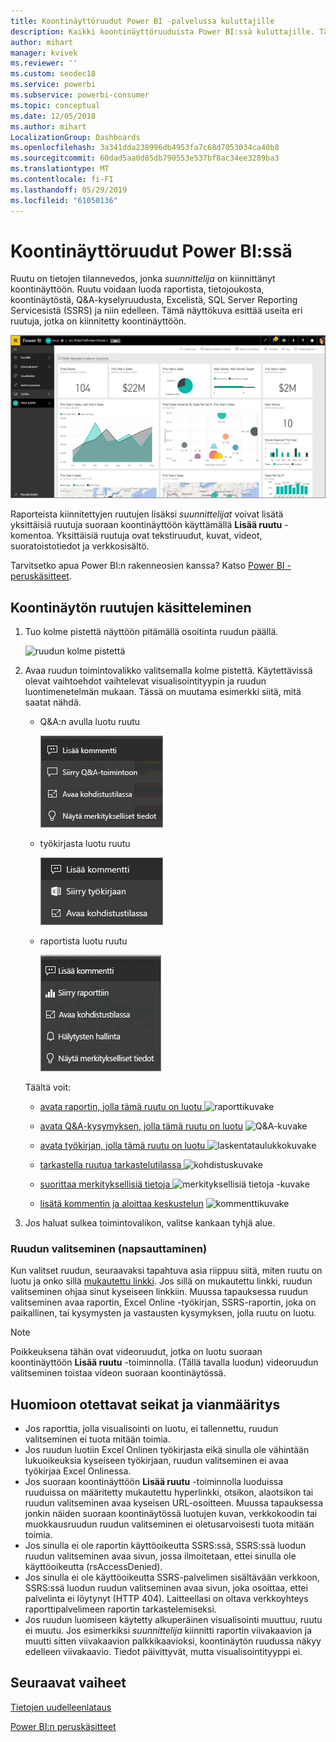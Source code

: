 ```yaml
---
title: Koontinäyttöruudut Power BI -palvelussa kuluttajille
description: Kaikki koontinäyttöruuduista Power BI:ssä kuluttajille. Tämä sisältää ruudut, jotka on luotu SQL Server Reporting Servicesistä (SSRS).
author: mihart
manager: kvivek
ms.reviewer: ''
ms.custom: seodec18
ms.service: powerbi
ms.subservice: powerbi-consumer
ms.topic: conceptual
ms.date: 12/05/2018
ms.author: mihart
LocalizationGroup: Dashboards
ms.openlocfilehash: 3a341dda238996db4953fa7c68d7053034ca40b8
ms.sourcegitcommit: 60dad5aa0d85db790553e537bf8ac34ee3289ba3
ms.translationtype: MT
ms.contentlocale: fi-FI
ms.lasthandoff: 05/29/2019
ms.locfileid: "61050136"
---
```

# <a name="dashboard-tiles-in-power-bi"></a>Koontinäyttöruudut Power BI:ssä
Ruutu on tietojen tilannevedos, jonka *suunnittelija* on kiinnittänyt koontinäyttöön. Ruutu voidaan luoda raportista, tietojoukosta, koontinäytöstä, Q&A-kyselyruudusta, Excelistä, SQL Server Reporting Servicesistä (SSRS) ja niin edelleen.  Tämä näyttökuva esittää useita eri ruutuja, jotka on kiinnitetty koontinäyttöön.

![Power BI -koontinäyttö](./media/end-user-tiles/power-bi-dashboard.png)


Raporteista kiinnitettyjen ruutujen lisäksi *suunnittelijat* voivat lisätä yksittäisiä ruutuja suoraan koontinäyttöön käyttämällä **Lisää ruutu** -komentoa. Yksittäisiä ruutuja ovat tekstiruudut, kuvat, videot, suoratoistotiedot ja verkkosisältö.

Tarvitsetko apua Power BI:n rakenneosien kanssa?  Katso [Power BI - peruskäsitteet](end-user-basic-concepts.md).


## <a name="interacting-with-tiles-on-a-dashboard"></a>Koontinäytön ruutujen käsitteleminen

1. Tuo kolme pistettä näyttöön pitämällä osoitinta ruudun päällä.
   
    ![ruudun kolme pistettä](./media/end-user-tiles/ellipses_new.png)
2. Avaa ruudun toimintovalikko valitsemalla kolme pistettä. Käytettävissä olevat vaihtoehdot vaihtelevat visualisointityypin ja ruudun luontimenetelmän mukaan. Tässä on muutama esimerkki siitä, mitä saatat nähdä.

    - Q&A:n avulla luotu ruutu
   
        ![kolme pistettä -kuvake](./media/end-user-tiles/power-bi-menu1.png)

    - työkirjasta luotu ruutu
   
        ![kolme pistettä -kuvake](./media/end-user-tiles/power-bi-menu2.png)

    - raportista luotu ruutu
   
        ![kolme pistettä -kuvake](./media/end-user-tiles/power-bi-menu3.png)
   
    Täältä voit:
   
   * [avata raportin, jolla tämä ruutu on luotu ](end-user-reports.md) ![raporttikuvake](./media/end-user-tiles/chart-icon.jpg)  
   
   * [avata Q&A-kysymyksen, jolla tämä ruutu on luotu](end-user-reports.md) ![Q&A-kuvake](./media/end-user-tiles/qna-icon.png)  
   

   * [avata työkirjan, jolla tämä ruutu on luotu ](end-user-reports.md) ![laskentataulukkokuvake](./media/end-user-tiles/power-bi-open-worksheet.png)  
    * [tarkastella ruutua tarkastelutilassa ](end-user-focus.md)![kohdistuskuvake](./media/end-user-tiles/fullscreen-icon.jpg)  
     * [suorittaa merkityksellisiä tietoja ](end-user-insights.md) ![merkityksellisiä tietoja -kuvake](./media/end-user-tiles/power-bi-insights.png)
    * [lisätä kommentin ja aloittaa keskustelun](end-user-comment.md)  ![kommenttikuvake](./media/end-user-tiles/comment-icons.png)

3. Jos haluat sulkea toimintovalikon, valitse kankaan tyhjä alue.

### <a name="select-click-a-tile"></a>Ruudun valitseminen (napsauttaminen)
Kun valitset ruudun, seuraavaksi tapahtuva asia riippuu siitä, miten ruutu on luotu ja onko sillä [mukautettu linkki](../service-dashboard-edit-tile.md). Jos sillä on mukautettu linkki, ruudun valitseminen ohjaa sinut kyseiseen linkkiin. Muussa tapauksessa ruudun valitseminen avaa raportin, Excel Online -työkirjan, SSRS-raportin, joka on paikallinen, tai kysymysten ja vastausten kysymyksen, jolla ruutu on luotu.

> [!NOTE]
> Poikkeuksena tähän ovat videoruudut, jotka on luotu suoraan koontinäyttöön **Lisää ruutu** -toiminnolla. (Tällä tavalla luodun) videoruudun valitseminen toistaa videon suoraan koontinäytössä.   
> 
> 

## <a name="considerations-and-troubleshooting"></a>Huomioon otettavat seikat ja vianmääritys
* Jos raporttia, jolla visualisointi on luotu, ei tallennettu, ruudun valitseminen ei tuota mitään toimia.
* Jos ruudun luotiin Excel Onlinen työkirjasta eikä sinulla ole vähintään lukuoikeuksia kyseiseen työkirjaan, ruudun valitseminen ei avaa työkirjaa Excel Onlinessa.
* Jos suoraan koontinäyttöön **Lisää ruutu** -toiminnolla luoduissa ruuduissa on määritetty mukautettu hyperlinkki, otsikon, alaotsikon tai ruudun valitseminen avaa kyseisen URL-osoitteen.  Muussa tapauksessa jonkin näiden suoraan koontinäytössä luotujen kuvan, verkkokoodin tai muokkausruudun ruudun valitseminen ei oletusarvoisesti tuota mitään toimia.
* Jos sinulla ei ole raportin käyttöoikeutta SSRS:ssä, SSRS:ssä luodun ruudun valitseminen avaa sivun, jossa ilmoitetaan, ettei sinulla ole käyttöoikeutta (rsAccessDenied).
* Jos sinulla ei ole käyttöoikeutta SSRS-palvelimen sisältävään verkkoon, SSRS:ssä luodun ruudun valitseminen avaa sivun, joka osoittaa, ettei palvelinta ei löytynyt (HTTP 404). Laitteellasi on oltava verkkoyhteys raporttipalvelimeen raportin tarkastelemiseksi.
* Jos ruudun luomiseen käytetty alkuperäinen visualisointi muuttuu, ruutu ei muutu.  Jos esimerkiksi *suunnittelija* kiinnitti raportin viivakaavion ja muutti sitten viivakaavion palkkikaavioksi, koontinäytön ruudussa näkyy edelleen viivakaavio. Tiedot päivittyvät, mutta visualisointityyppi ei.

## <a name="next-steps"></a>Seuraavat vaiheet
[Tietojen uudelleenlataus](../refresh-data.md)

[Power BI:n peruskäsitteet](end-user-basic-concepts.md)
